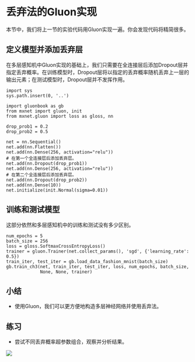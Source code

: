 # 丢弃法的Gluon实现

本节中，我们将上一节的实验代码用Gluon实现一遍。你会发现代码将精简很多。


## 定义模型并添加丢弃层

在多层感知机中Gluon实现的基础上，我们只需要在全连接层后添加Dropout层并指定丢弃概率。在训练模型时，Dropout层将以指定的丢弃概率随机丢弃上一层的输出元素；在测试模型时，Dropout层并不发挥作用。

```{.python .input  n=5}
import sys
sys.path.insert(0, '..')

import gluonbook as gb
from mxnet import gluon, init
from mxnet.gluon import loss as gloss, nn

drop_prob1 = 0.2
drop_prob2 = 0.5

net = nn.Sequential()
net.add(nn.Flatten())
net.add(nn.Dense(256, activation="relu"))
# 在第一个全连接层后添加丢弃层。
net.add(nn.Dropout(drop_prob1))
net.add(nn.Dense(256, activation="relu"))
# 在第二个全连接层后添加丢弃层。
net.add(nn.Dropout(drop_prob2))
net.add(nn.Dense(10))
net.initialize(init.Normal(sigma=0.01))
```

## 训练和测试模型

这部分依然和多层感知机中的训练和测试没有多少区别。

```{.python .input  n=6}
num_epochs = 5
batch_size = 256
loss = gloss.SoftmaxCrossEntropyLoss()
trainer = gluon.Trainer(net.collect_params(), 'sgd', {'learning_rate': 0.5})
train_iter, test_iter = gb.load_data_fashion_mnist(batch_size)
gb.train_ch3(net, train_iter, test_iter, loss, num_epochs, batch_size,
             None, None, trainer)
```

## 小结

* 使用Gluon，我们可以更方便地构造多层神经网络并使用丢弃法。

## 练习

* 尝试不同丢弃概率超参数组合，观察并分析结果。



![](../img/qr_dropout-gluon.svg)
